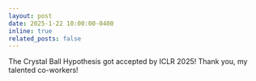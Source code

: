 ```yaml
---
layout: post
date: 2025-1-22 10:00:00-0400
inline: true
related_posts: false
---
```


The Crystal Ball Hypothesis got accepted by ICLR 2025! Thank you, my talented co-workers!
